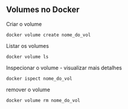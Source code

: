## Volumes no Docker

Criar o volume
```
docker volume create nome_do_vol
```

Listar os volumes
```
docker volume ls
```

Inspecionar o volume - visualizar mais detalhes
```
docker ispect nome_do_vol
```

remover o volume
```
docker volume rm nome_do_vol
```